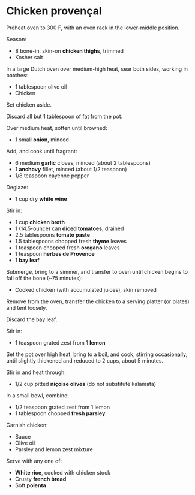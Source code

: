 Chicken provençal
=================

Preheat oven to 300 F, with an oven rack in the lower-middle position.

Season:

- 8 bone-in, skin-on **chicken thighs**, trimmed
- Kosher salt

In a large Dutch oven over medium-high heat, sear both sides, working in batches:

- 1 tablespoon olive oil
- Chicken

Set chicken aside.

Discard all but 1 tablespoon of fat from the pot.

Over medium heat, soften until browned:

- 1 small **onion**, minced

Add, and cook until fragrant:

- 6 medium **garlic** cloves, minced (about 2 tablespoons)
- 1 **anchovy** fillet, minced (about 1/2 teaspoon)
- 1/8 teaspoon cayenne pepper

Deglaze:

- 1 cup dry **white wine**

Stir in:

- 1 cup **chicken broth**
- 1 (14.5-ounce) can **diced tomatoes**, drained
- 2.5 tablespoons **tomato paste**
- 1.5 tablespoons chopped fresh **thyme** leaves
- 1 teaspoon chopped fresh **oregano** leaves
- 1 teaspoon **herbes de Provence**
- 1 **bay leaf**

Submerge, bring to a simmer, and transfer to oven until chicken begins to fall off the bone (~75 minutes):

- Cooked chicken (with accumulated juices), skin removed

Remove from the oven, transfer the chicken to a serving platter (or plates) and tent loosely.

Discard the bay leaf.

Stir in:

- 1 teaspoon grated zest from 1 **lemon**

Set the pot over high heat, bring to a boil, and cook, stirring occasionally, until slightly thickened and reduced to 2 cups, about 5 minutes.

Stir in and heat through:

- 1/2 cup pitted **niçoise olives** (do not substitute kalamata)

In a small bowl, combine:

- 1/2 teaspoon grated zest from 1 lemon
- 1 tablespoon chopped **fresh parsley**

Garnish chicken:

- Sauce
- Olive oil
- Parsley and lemon zest mixture

Serve with any one of:

- **White rice**, cooked with chicken stock
- Crusty **french bread**
- Soft **polenta**
